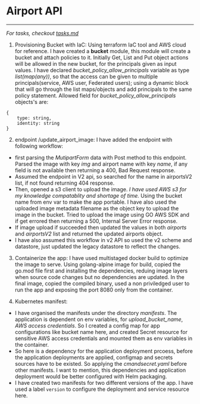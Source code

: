 # Airport API

<!-- My thought process and decisions goes here -->

---
_For tasks, checkout [tasks.md](tasks.md)_

1. Provisioning Bucket with IaC: Using terraform IaC tool and AWS cloud for reference. I have created a **bucket** module, this module will create a bucket and attach policies to it. Initially Get, List and Put object actions will be allowed in the new bucket, for the principals given as input values. I have declared *bucket_policy_allow_principals* variable as type *list(map(any))*, so that the access can be given to multiple principals(service, AWS user, Federated users); using a dynamic block that will go through the list maps/objects and add principals to the same policy statement. Allowed field for *bucket_policy_allow_principals* objects's are:
```
{
    type: string,
    identity: string
}
```
2. endpoint /update_airport_image: I have added the endpoint with following workflow:
- first parsing the *MutipartForm* data with Post method to this endpoint. Parsed the image with key *img* and airport name with key *name*, if any field is not available then returning a 400, Bad Request response. 
- Assumed the endpoint in V2 api, so searched for the name in airportsV2 list, if not found returning 404 response.
- Then, opened a s3 client to upload the image. *I have used AWS s3 for my knowledge compatablity and shortage of time.* Using the bucket name from env var to make the app portable. I have also used the uploaded image metadata filename as the object key to upload the image in the bucket. Tried to upload the image using GO AWS SDK and if get errored then returning a 500, Internal Server Error response.
- If image upload if succeeded then updated the values in both *airports* and *airportsV2* list and returned the updated airports object.
- I have also assumed this workflow in v2 API so used the v2 scheme and datastore, just updated the legacy datastore to reflect the changes.

3. Containerize the app: I have used multistaged docker build to optimize the image to serve. Using golang-alpine image for build, copied the go.mod file first and installing the dependencies, reduing image layers when source code changes but no dependencies are updated. In the final image, copied the compiled binary, used a non priviledged user to run the app and exposing the port 8080 only from the container.

4. Kubernetes manifest:
- I have organised the manifests under the directory *manifests*. The application is dependent on env variables, for *upload_bucket_name*, *AWS access credentials*. So I created a config map for app configurations like bucket name here, and created Secret resource for sensitive AWS access credentials and mounted them as env variables in the container.
- So here is a dependency for the application deployment prcoess, before the application deployments are applied, configmap and secrets sources have to be existed. So applying the *cmandsecret.yaml* before other manifests. I want to mention, this dependencies and application deployment would be better configured with Helm packaging.
- I have created two manifests for two different versions of the app. I have used a label `version` to configure the deployment and service resource here.

